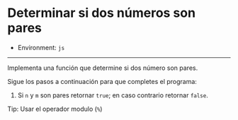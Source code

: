 # Determinar si dos números son pares

* Environment: `js`

***

Implementa una función que determine si dos número son pares.

Sigue los pasos a continuación para que completes el programa:

1. Si `n` y `m` son pares retornar `true`; en caso contrario retornar `false`.

Tip: Usar el operador modulo (`%`)
